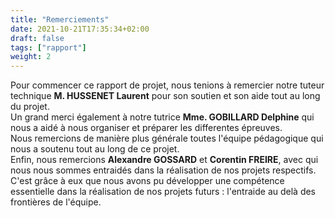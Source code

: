 ```yaml
---
title: "Remerciements"
date: 2021-10-21T17:35:34+02:00
draft: false
tags: ["rapport"]
weight: 2
---
```


Pour commencer ce rapport de projet, nous tenions à remercier notre tuteur technique **M. HUSSENET Laurent** pour son soutien et son aide tout au long du projet.\
Un grand merci également à notre tutrice **Mme. GOBILLARD Delphine** qui nous a aidé à nous organiser et préparer les differentes épreuves.\
Nous remercions de manière plus générale toutes l'équipe pédagogique qui nous a soutenu tout au long de ce projet.\
Enfin, nous remercions **Alexandre GOSSARD** et **Corentin FREIRE**, avec qui nous nous sommes entraidés dans la réalisation de nos projets respectifs. C'est grâce à eux que nous avons pu développer une compétence essentielle dans la réalisation de nos projets futurs : l'entraide au delà des frontières de l'équipe.
